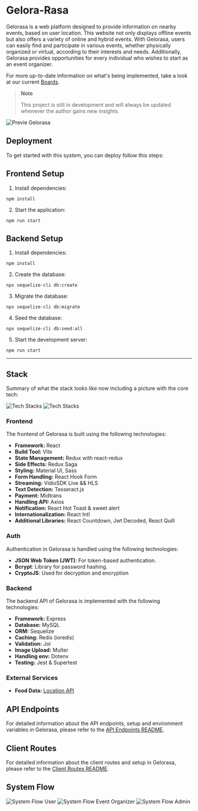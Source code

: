 # Gelora-Rasa


Gelorasa is a web platform designed to provide information on nearby events, based on user location. This website not only displays offline events but also offers a variety of online and hybrid events. With Gelorasa, users can easily find and participate in various events, whether physically organized or virtual, according to their interests and needs. Additionally, Gelorasa provides opportunities for every individual who wishes to start as an event organizer.

For more up-to-date information on what's being implemented, take a look at our current [Boards](https://github.com/aws-samples/aws-serverless-airline-booking/projects).

> **Note**
>
> This project is still in development and will always be updated whenever the author gains new insights.

![Previe Gelorasa](./client/src/static/images/preview-web.png)


## Deployment

To get started with this system, you can deploy follow this steps:
## Frontend Setup

1. Install dependencies:

```
npm install
```

2. Start the application:

```
npm run start
```

## Backend Setup

1. Install dependencies:

```
npm install
```

2. Create the database:

```
npx sequelize-cli db:create
```

3. Migrate the database:

```
npx sequelize-cli db:migrate
```

4. Seed the database:

```
npx sequelize-cli db:seed:all
```

5. Start the development server:

```
npm run start
```

---


## Stack

Summary of what the stack looks like now including a picture with the core tech:

![Tech Stacks](./client/src/static/images/techstack-backend.png)
![Tech Stacks](./client/src/static/images/techstack-frontend.png)

### Frontend

The frontend of Gelorasa is built using the following technologies:

- **Framework:** React
- **Build Tool:** Vite
- **State Management:** Redux with react-redux
- **Side Effects:** Redux Saga
- **Styling:** Material UI, Sass
- **Form Handling:** React Hook Form
- **Streaming:** VidioSDK Live && HLS
- **Text Detection:** Tesseract.js
- **Payment:** Midtrans
- **Handling API:** Axios
- **Notification:** React Hot Toast & sweet alert
- **Internationalization:** React Intl
- **Additional Libraries:** React Countdown, Jwt Decoded, React Quill

### Auth

Authentication in Gelorasa is handled using the following technologies:

- **JSON Web Token (JWT)**: For token-based authentication.
- **Bcrypt**: Library for password hashing.
- **CryptoJS**: Used for decryption and encryption

### Backend

The backend API of Gelorasa is implemented with the following technologies:

- **Framework:** Express
- **Database:** MySQL
- **ORM:** Sequelize
- **Caching:** Redis (ioredis)
- **Validation:** Joi
- **Image Upload:** Multer
- **Handling env:** Dotenv
- **Testing:** Jest & Supertest

### External Services

- **Food Data:** [Location API](https://wilayah.id/api/provinces.json)

## API Endpoints

For detailed information about the API endpoints, setup and environment variables in Gelorasa, please refer to the [API Endpoints README](./server/README.md).

## Client Routes

For detailed information about the client routes and setup in Gelorasa, please refer to the [Client Routes README](./client/README.md).

## System Flow


![System Flow User](./client/src/static/images/user-flow.png)
![System Flow Event Organizer](./client/src/static/images/eo-flow.png)
![System Flow Admin](./client/src/static/images/admin-flow.png)
